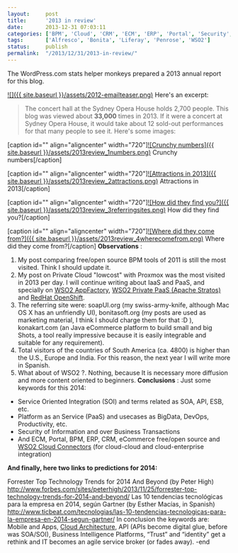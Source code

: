 ```yaml
---
layout:     post
title:      '2013 in review'
date:       2013-12-31 07:03:11
categories: ['BPM', 'Cloud', 'CRM', 'ECM', 'ERP', 'Portal', 'Security', 'SOA']
tags:       ['Alfresco', 'Bonita', 'Liferay', 'Penrose', 'WSO2']
status:     publish 
permalink:  "/2013/12/31/2013-in-review/"
---
```

The WordPress.com stats helper monkeys prepared a 2013 annual report for this blog.

[![]({{ site.baseurl }}/assets/2012-emailteaser.png)](http://holisticsecurity.wordpress.com/2013/annual-report/)
Here's an excerpt:
> The concert hall at the Sydney Opera House holds 2,700 people. This blog was viewed about **33,000** times in 2013. If it were a concert at Sydney Opera House, it would take about 12 sold-out performances for that many people to see it.
Here's some images:

[caption id="" align="aligncenter" width="720"][![Crunchy numbers]({{ site.baseurl }}/assets/2013review_1numbers.png)](https://dl.dropboxusercontent.com/u/2961879/blog.sec/blog20131231_blog_review/2013review_1numbers.png) Crunchy numbers[/caption]

[caption id="" align="aligncenter" width="720"][![Attractions in 2013]({{ site.baseurl }}/assets/2013review_2attractions.png)](https://dl.dropboxusercontent.com/u/2961879/blog.sec/blog20131231_blog_review/2013review_2attractions.png) Attractions in 2013[/caption]

[caption id="" align="aligncenter" width="720"][![How did they find you?]({{ site.baseurl }}/assets/2013review_3referringsites.png)](https://dl.dropboxusercontent.com/u/2961879/blog.sec/blog20131231_blog_review/2013review_3referringsites.png) How did they find you?[/caption]

[caption id="" align="aligncenter" width="720"][![Where did they come from?]({{ site.baseurl }}/assets/2013review_4wherecomefrom.png)](https://dl.dropboxusercontent.com/u/2961879/blog.sec/blog20131231_blog_review/2013review_4wherecomefrom.png) Where did they come from?[/caption]
 **Observations** :
1. My post comparing free/open source BPM tools of 2011 is still the most visited. Think I should update it.
2. My post on Private Cloud "lowcost" with Proxmox was the most visited in 2013 per day. I will continue writing about IaaS and PaaS, and specially on [WSO2 AppFactory](http://wso2.com/cloud/app-factory/ "WSO2 AppFactory"), [WSO2 Private PaaS (Apache Stratos)](http://wso2.com/cloud/private-paas/ "WSO2 Private PaaS") and [RedHat OpenShift](https://www.openshift.com/ "RedHat Openshift").
3. The referring site were: soapUI.org (my swiss-army-knife, although Mac OS X has an unfriendly UI), bonitasoft.org (my posts are used as marketing material, I think I should charge them for that :D ), konakart.com (an Java eCommerce platform to build small and big Shots, a tool really impressive because it is easily integrable and suitable for any requirement).
4. Total visitors of the countries of South America (ca. 4800) is higher than the U.S., Europe and India. For this reason, the next year I will write more in Spanish.
5. What about of WSO2 ?. Nothing, because It is necessary more diffusion and more content oriented to beginners.
 **Conclusions** :
Just some keywords for this 2014:
* Service Oriented Integration (SOI) and terms related as SOA, API, ESB, etc.
* Platform as an Service (PaaS) and usecases as BigData, DevOps, Productivity, etc.
* Security of Information and over Business Transactions
* And ECM, Portal, BPM, ERP, CRM, eCommerce free/open source and [WSO2 Cloud Connectors](http://wso2.com/library/blog-post/2013/12/wso2-esb-4.8.0-introducing-cloud-connectors/ "WSO2 Cloud Connectors") (for cloud-cloud and cloud-enterprise integration)

**And finally, here two links to predictions for 2014:**

Forrester Top Technology Trends for 2014 And Beyond (by Peter High)  
http://www.forbes.com/sites/peterhigh/2013/11/25/forrester-top-technology-trends-for-2014-and-beyond/
Las 10 tendencias tecnológicas para la empresa en 2014, según Gartner (by Esther Macías, in Spanish)  
http://www.ticbeat.com/tecnologias/las-10-tendencias-tecnologicas-para-la-empresa-en-2014-segun-gartner/
In conclusion the keywords are: Mobile and Apps, [Cloud Architecture](http://blog.cobia.net/cobiacomm/2013/10/21/gartner-recognizes-cloud-architecture-as-a-trend/ "Cloud Architecture"), API (APIs become digital glue, before was SOA/SOI), Business Intelligence Platforms, “Trust” and “identity” get a rethink and IT becomes an agile service broker (or fades away).
-end

